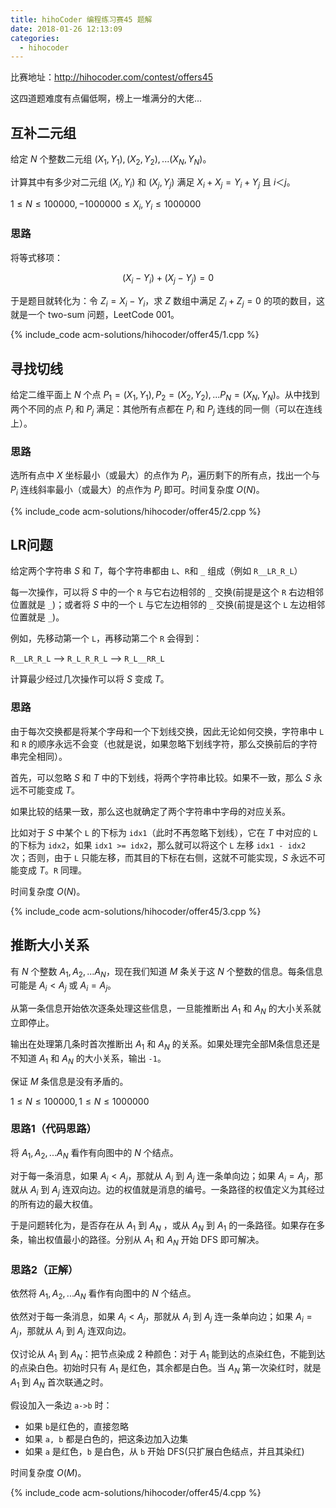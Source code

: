 ```yaml
---
title: hihoCoder 编程练习赛45 题解
date: 2018-01-26 12:13:09
categories:
  - hihocoder
---
```


比赛地址：http://hihocoder.com/contest/offers45

这四道题难度有点偏低啊，榜上一堆满分的大佬...

<!-- more -->

## 互补二元组

给定 $N$ 个整数二元组 $(X_1, Y_1), (X_2, Y_2), ... (X_N, Y_N)$。  

计算其中有多少对二元组 $(X_i, Y_i)$ 和 $(X_j, Y_j)$ 满足 $X_i + X_j = Y_i + Y_j$ 且 $i ＜ j$。

$1 ≤ N ≤ 100000, -1000000 ≤ X_i, Y_i ≤ 1000000$

### 思路

将等式移项：

$$ (X_i - Y_i) + (X_j - Y_j) = 0 $$

于是题目就转化为：令 $Z_i = X_i - Y_i$，求 $Z$ 数组中满足 $Z_i + Z_j = 0$ 的项的数目，这就是一个 two-sum 问题，LeetCode 001。

{% include_code acm-solutions/hihocoder/offer45/1.cpp %}

## 寻找切线

给定二维平面上 $N$ 个点 $P_1=(X_1, Y_1), P_2=(X_2, Y_2), ... P_N=(X_N, Y_N)$。从中找到两个不同的点 $P_i$ 和 $P_j$ 满足：其他所有点都在 $P_i$ 和 $P_j$ 连线的同一侧（可以在连线上）。

### 思路

选所有点中 $X$ 坐标最小（或最大）的点作为 $P_i$，遍历剩下的所有点，找出一个与 $P_i$ 连线斜率最小（或最大）的点作为 $P_j$ 即可。时间复杂度 $O(N)$。

{% include_code acm-solutions/hihocoder/offer45/2.cpp %}

## LR问题

给定两个字符串 $S$ 和 $T$，每个字符串都由 `L`、`R`和 `_` 组成（例如 `R__LR_R_L`）

每一次操作，可以将 $S$ 中的一个 `R` 与它右边相邻的 `_` 交换(前提是这个 `R` 右边相邻位置就是 `_`)；或者将 $S$ 中的一个 `L` 与它左边相邻的 `_` 交换(前提是这个 `L` 左边相邻位置就是 `_`)。

例如，先移动第一个 `L`，再移动第二个 `R` 会得到：

`R__LR_R_L` --> `R_L_R_R_L` --> `R_L__RR_L`

计算最少经过几次操作可以将 $S$ 变成 $T$。

### 思路

由于每次交换都是将某个字母和一个下划线交换，因此无论如何交换，字符串中 `L` 和 `R` 的顺序永远不会变（也就是说，如果忽略下划线字符，那么交换前后的字符串完全相同）。

首先，可以忽略 $S$ 和 $T$ 中的下划线，将两个字符串比较。如果不一致，那么 $S$ 永远不可能变成 $T$。

如果比较的结果一致，那么这也就确定了两个字符串中字母的对应关系。

比如对于 $S$ 中某个 `L` 的下标为 `idx1`（此时不再忽略下划线），它在 $T$ 中对应的 `L` 的下标为 `idx2`，如果 `idx1 >= idx2`，那么就可以将这个 `L` 左移 `idx1 - idx2` 次；否则，由于 `L` 只能左移，而其目的下标在右侧，这就不可能实现，$S$ 永远不可能变成 $T$。`R` 同理。

时间复杂度 $O(N)$。

{% include_code acm-solutions/hihocoder/offer45/3.cpp %}

## 推断大小关系

有 $N$ 个整数 $A_1, A_2, ... A_N$，现在我们知道 $M$ 条关于这 $N$ 个整数的信息。每条信息可能是 $A_i < A_j$ 或 $A_i = A_j$。

从第一条信息开始依次逐条处理这些信息，一旦能推断出 $A_1$ 和 $A_N$ 的大小关系就立即停止。

输出在处理第几条时首次推断出 $A_1$ 和 $A_N$ 的关系。如果处理完全部M条信息还是不知道 $A_1$ 和 $A_N$ 的大小关系，输出 `-1`。  

保证 $M$ 条信息是没有矛盾的。

$1 ≤ N ≤ 100000, 1 ≤ N ≤ 1000000$

### 思路1（代码思路）

将 $A_1, A_2, ... A_N$ 看作有向图中的 $N$ 个结点。

对于每一条消息，如果 $A_i < A_j$，那就从 $A_i$ 到 $A_j$ 连一条单向边；如果 $A_i = A_j$，那就从 $A_i$ 到 $A_j$ 连双向边。边的权值就是消息的编号。一条路径的权值定义为其经过的所有边的最大权值。

于是问题转化为，是否存在从 $A_1$ 到 $A_N$ ，或从 $A_N$ 到 $A_1$ 的一条路径。如果存在多条，输出权值最小的路径。分别从 $A_1$ 和 $A_N$ 开始 DFS 即可解决。

### 思路2（正解）

依然将 $A_1, A_2, ... A_N$ 看作有向图中的 $N$ 个结点。

依然对于每一条消息，如果 $A_i < A_j$，那就从 $A_i$ 到 $A_j$ 连一条单向边；如果 $A_i = A_j$，那就从 $A_i$ 到 $A_j$ 连双向边。

仅讨论从 $A_1$ 到 $A_N$：把节点染成 2 种颜色：对于 $A_1$ 能到达的点染红色，不能到达的点染白色。初始时只有 $A_1$ 是红色，其余都是白色。当 $A_N$ 第一次染红时，就是 $A_1$ 到 $A_N$ 首次联通之时。
假设加入一条边 `a->b` 时：* 如果 `b`是红色的，直接忽略* 如果 `a, b` 都是白色的，把这条边加入边集* 如果 `a` 是红色，`b` 是白色，从 `b` 开始 DFS(只扩展白色结点，并且其染红)

时间复杂度 $O(M)$。

{% include_code acm-solutions/hihocoder/offer45/4.cpp %}
